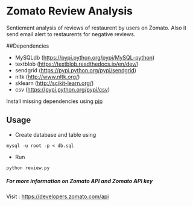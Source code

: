 # Zomato Review Analysis
Sentiement analysis of reviews of restaurent by users on Zomato. Also it send email alert to restaurents for negative reviews.

##Dependencies

* MySQLdb (https://pypi.python.org/pypi/MySQL-python)
* textblob (https://textblob.readthedocs.io/en/dev/)
* sendgrid (https://pypi.python.org/pypi/sendgrid)
* nltk (http://www.nltk.org/)
* sklearn (http://scikit-learn.org/)
* csv (https://pypi.python.org/pypi/csv)

Install missing dependencies using [pip](https://pip.pypa.io/en/stable/installing/)

## Usage
* Create database and table using
```
mysql -u root -p < db.sql
```
* Run
```
python review.py
```


##### For more information on Zomato API and Zomato API key
Visit : https://developers.zomato.com/api
